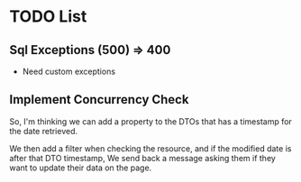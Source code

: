 # TODO List

## Sql Exceptions (500) => 400

* Need custom exceptions

## Implement Concurrency Check

So, I'm thinking we can add a property to the DTOs that has a timestamp for the date retrieved.

We then add a filter when checking the resource, and if the modified date is after that DTO timestamp,
We send back a message asking them if they want to update their data on the page.
